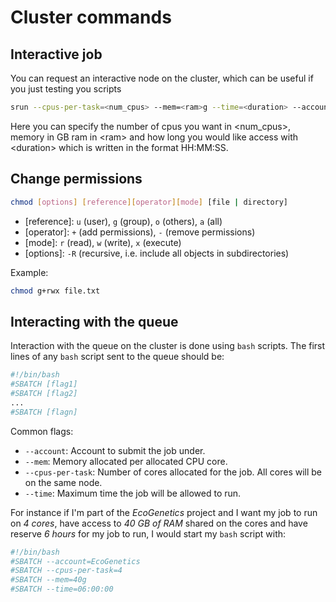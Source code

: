 # Cluster commands

## Interactive job

You can request an interactive node on the cluster, which can be useful if you just testing you scripts

```bash
srun --cpus-per-task=<num_cpus> --mem=<ram>g --time=<duration> --account=EcoGenetics --pty bash
```

Here you can specify the number of cpus you want in \<num_cpus>, memory in GB ram in \<ram> and how long you would like access with \<duration> which is written in the format HH:MM:SS.

## Change permissions

```bash
chmod [options] [reference][operator][mode] [file | directory]
```

- \[reference\]: `u` (user), `g` (group), `o` (others), `a` (all)  
- \[operator\]: `+` (add permissions), `-` (remove permissions)  
- \[mode\]: `r` (read), `w` (write), `x` (execute)
- \[options\]: `-R` (recursive, i.e. include all objects in subdirectories)

Example:

```bash
chmod g+rwx file.txt
```

## Interacting with the queue

Interaction with the queue on the cluster is done using `bash` scripts.
The first lines of any `bash` script sent to the queue should be:

```bash
#!/bin/bash
#SBATCH [flag1]
#SBATCH [flag2]
...
#SBATCH [flagn]
```

Common flags:

- `--account`: Account to submit the job under.
- `--mem`: Memory allocated per allocated CPU core.
- `--cpus-per-task`: Number of cores allocated for the job. All cores will be on the same node.
- `--time`: Maximum time the job will be allowed to run.

For instance if I'm part of the *EcoGenetics* project and I want my job to run on *4 cores*, have access to *40 GB of RAM* shared on the cores and have reserve *6 hours* for my job to run, I would start my `bash` script with:

```bash
#!/bin/bash
#SBATCH --account=EcoGenetics
#SBATCH --cpus-per-task=4
#SBATCH --mem=40g
#SBATCH --time=06:00:00
```

